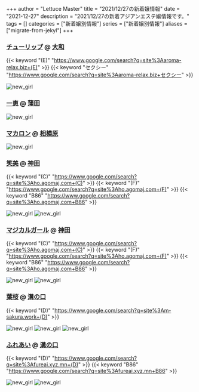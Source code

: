 +++
author = "Lettuce Master"
title = "2021/12/27の新着嬢情報"
date = "2021-12-27"
description = "2021/12/27の新着アジアンエステ嬢情報です。"
tags = []
categories = ["新着嬢別情報"]
series = ["新着嬢別情報"]
aliases = ["migrate-from-jekyl"]
+++
### [チューリップ](http://aroma-relax.biz/) @ [大和](/post/yamato)
{{< keyword "(E)" "https://www.google.com/search?q=site%3Aaroma-relax.biz+(E)" >}} {{< keyword "セクシー" "https://www.google.com/search?q=site%3Aaroma-relax.biz+セクシー" >}} 

![new_girl](https://i.imgur.com/oB2WcV3.jpeg)
### [一恵](http://kazue.me-es.com/) @ [蒲田](/post/kamata)


![new_girl](https://i.imgur.com/ORPJNuh.jpeg)
### [マカロン](https://makaron.jpn.cm/) @ [相模原](/post/sagamihara)


![new_girl](https://makaron.jpn.cm/photos/202112/21122g043205g2.jpeg)
### [笑美](http://ho.agomaj.com/) @ [神田](/post/kanda)
{{< keyword "(C)" "https://www.google.com/search?q=site%3Aho.agomaj.com+(C)" >}} {{< keyword "(F)" "https://www.google.com/search?q=site%3Aho.agomaj.com+(F)" >}} {{< keyword "B86" "https://www.google.com/search?q=site%3Aho.agomaj.com+B86" >}} 

![new_girl](https://i.imgur.com/2maV4JS.jpeg)
![new_girl](https://i.imgur.com/ll8nt0A.jpeg)
### [マジカルガール](http://ho.agomaj.com/) @ [神田](/post/kanda)
{{< keyword "(C)" "https://www.google.com/search?q=site%3Aho.agomaj.com+(C)" >}} {{< keyword "(F)" "https://www.google.com/search?q=site%3Aho.agomaj.com+(F)" >}} {{< keyword "B86" "https://www.google.com/search?q=site%3Aho.agomaj.com+B86" >}} 

![new_girl](https://i.imgur.com/0R0cSPB.jpeg)
![new_girl](https://i.imgur.com/uvzqBZJ.jpeg)
### [葉桜](http://m-sakura.work/) @ [溝の口](/post/mizonoguchi)
{{< keyword "(D)" "https://www.google.com/search?q=site%3Am-sakura.work+(D)" >}} 

![new_girl](https://i.imgur.com/sWDtyfT.jpeg)
![new_girl](https://i.imgur.com/oZNI0Ts.jpeg)
![new_girl](https://i.imgur.com/MR5mmI0.jpeg)
### [ふれあい](http://fureai.xyz.mn/) @ [溝の口](/post/mizonoguchi)
{{< keyword "(D)" "https://www.google.com/search?q=site%3Afureai.xyz.mn+(D)" >}} {{< keyword "B86" "https://www.google.com/search?q=site%3Afureai.xyz.mn+B86" >}} 

![new_girl](https://i.imgur.com/l4lGT1L.jpeg)
![new_girl](https://i.imgur.com/sJkkfNK.jpeg)
